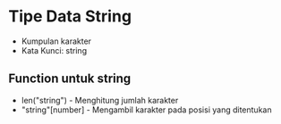 # Tipe Data String
- Kumpulan karakter
- Kata Kunci: string

## Function untuk string
- len("string") - Menghitung jumlah karakter
- "string"[number] - Mengambil karakter pada posisi yang ditentukan